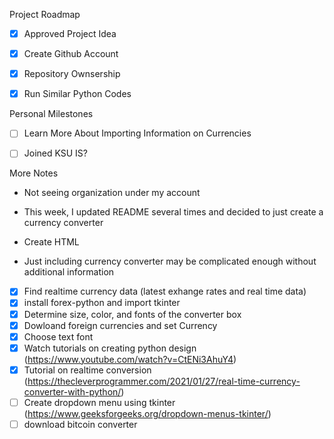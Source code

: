 Project Roadmap
- [x] Approved Project Idea

- [x] Create Github Account

- [x] Repository Ownsership

- [x] Run Similar Python Codes

Personal Milestones

- [ ] Learn More About Importing Information on Currencies

- [ ] Joined KSU IS?

More Notes 
 * Not seeing organization under my account
 * This week, I updated README several times and decided to just create a currency converter
 * Create HTML 

 * Just including currency converter may be complicated enough without additional information 
- [x] Find realtime currency data (latest exhange rates and real time data)
- [x] install forex-python and import tkinter
- [x] Determine size, color, and fonts of the converter box
- [x] Dowloand foreign currencies and set Currency
- [x] Choose text font
- [x] Watch tutorials on creating python design (https://www.youtube.com/watch?v=CtENi3AhuY4)
- [x] Tutorial on realtime conversion (https://thecleverprogrammer.com/2021/01/27/real-time-currency-converter-with-python/)
- [ ] Create dropdown menu using tkinter (https://www.geeksforgeeks.org/dropdown-menus-tkinter/)
- [ ] download bitcoin converter 
